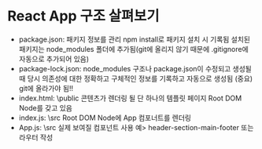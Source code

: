 # React App 구조 살펴보기
- package.json: 
  패키지 정보를 관리
  npm install로 패키지 설치 시 기록됨
  설치된 패키지는 node_modules 폴더에 추가됨(git에 올리지 않기 때문에 .gitignore에 자동으로 추가되어 있음)
- package-lock.json:
  node_modules 구조나 package.json이 수정되고 생성될 때 당시 의존성에 대한 정확하고 구체적인 정보를 기록하고 자동으로 생성됨
  (중요) git에 올라가야 됨!!
- index.html: \public
  콘텐츠가 렌더링 될 단 하나의 템플릿 페이지 
  Root DOM Node를 갖고 있음
- index.js: \src
  Root DOM Node에 App 컴포너트를 렌더링
- App.js: \src
  실제 보여질 컴포넌트
  사용 예> header-section-main-footer 또는 라우터 작성